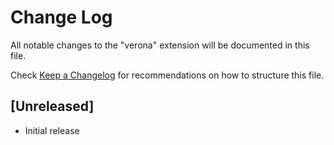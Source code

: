 # Change Log

All notable changes to the "verona" extension will be documented in this file.

Check [Keep a Changelog](http://keepachangelog.com/) for recommendations on how to structure this file.

## [Unreleased]

- Initial release